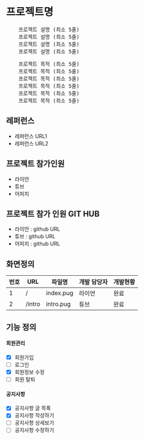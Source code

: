 # 프로젝트명

<pre>
    프로젝트 설명 (최소 5줄)
    프로젝트 설명 (최소 5줄)
    프로젝트 설명 (최소 5줄)
    프로젝트 설명 (최소 5줄)
</pre>

<pre>
    프로젝트 목적 (최소 5줄)
    프로젝트 목적 (최소 5줄)
    프로젝트 목적 (최소 5줄)
    프로젝트 목적 (최소 5줄)
    프로젝트 목적 (최소 5줄)
    프로젝트 목적 (최소 5줄)
</pre>

## 레퍼런스

- 레퍼런스 URL1
- 레퍼런스 URL2

## 프로젝트 참가인원

- 라이언
- 튜브
- 어피치

## 프로젝트 참가 인원 GIT HUB

- 라이언 : github URL
- 튜브 : github URL
- 어피치 : github URL

## 화면정의

| 번호 | URL    | 파일명    | 개발 담당자 | 개발현황 |
| ---- | ------ | --------- | ----------- | -------- |
| 1    | /      | index.pug | 라이언      | 완료     |
| 2    | /intro | intro.pug | 튜브        | 완료     |

## 기능 정의

#### 회원관리

- [x] 회원가입
- [ ] 로그인
- [x] 회원정보 수정
- [ ] 회원 탈퇴

#### 공지사항

- [x] 공지사항 글 목록
- [x] 공지사항 작성하기
- [ ] 공지사항 상세보기
- [ ] 공지사항 수정하기

